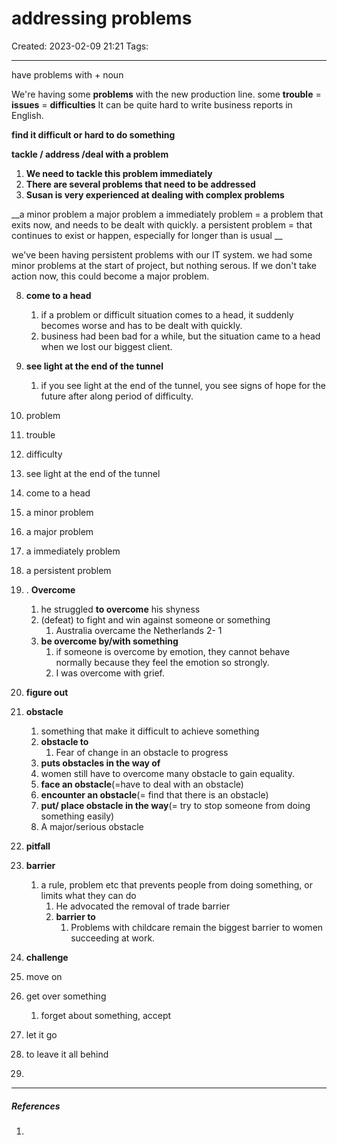 # addressing problems
Created: 2023-02-09 21:21
Tags: 
____

have problems with + noun

We're having some __problems__ with the new production line.
some __trouble__ = __issues__ = __difficulties__ 
It can be quite hard to write business reports in English.

__find it difficult or hard to do something__

__tackle / address /deal with a problem__

1. __We need to tackle this problem immediately__
2. __There are several problems that need to be addressed__
3. __Susan is very experienced at dealing with complex problems__

__a minor problem
a major problem
a immediately problem = a problem that exits now, and needs to be dealt with quickly.
a persistent problem  = that continues to exist or happen, especially for longer than is usual
__

we've been having persistent problems with our IT system.
we had some minor problems at the start of project, but nothing serous.
If we don't take action now, this could become a major problem.



8. __come to a head__
	1. if a problem or difficult situation comes to a head, it suddenly becomes worse and has to be dealt with quickly.
	2. business had been bad for a while, but the situation came to a head when we lost our biggest client.
9. __see light at the end of the tunnel__
	1. if you see light at the end of the tunnel, you see signs of hope for the future after along period of difficulty.


1. problem
2. trouble
3. difficulty
4. see light at the end of the tunnel
5. come to a head
6. a minor problem
7. a major problem
8. a immediately problem
9. a persistent problem
10. . __Overcome__
	1. he struggled __to overcome__ his shyness
	2. (defeat) to fight and win against someone or something
		1. Australia overcame the Netherlands 2- 1
	3.  __be overcome by/with something__
		1. if someone is overcome by emotion, they cannot behave normally because they feel the emotion so strongly.
		3. I was overcome with grief.
11. __figure out__
12. __obstacle__
	1. something that make it difficult to achieve something
	2. __obstacle to__
		1. Fear of change in an obstacle to progress
	3. __puts obstacles in the way of__
	4. women still have to overcome many obstacle to gain equality.
	5. __face an obstacle__(=have to deal with an obstacle)
	6. __encounter an obstacle__(= find that there is an obstacle)
	7. __put/ place obstacle in the way__(= try to stop someone from doing something easily)
	8. A major/serious obstacle
	

7. __pitfall__
8. __barrier__
	1. a rule, problem etc that prevents people from doing something, or limits what they can do
		1. He advocated the removal of trade barrier
		2. __barrier to__
			1. Problems with childcare remain the biggest barrier to women succeeding at work.
9. __challenge__
10. move on
11. get over something
	1. forget about something, accept
12. let it go
13. to leave it all behind
14.  


_____
##### References
1.

